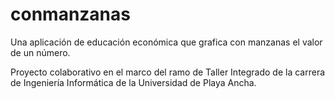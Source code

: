 # conmanzanas
Una aplicación de educación económica que grafica con manzanas el valor de un número.

Proyecto colaborativo en el marco del ramo de Taller Integrado de la carrera de Ingeniería Informática de la Universidad de Playa Ancha.
